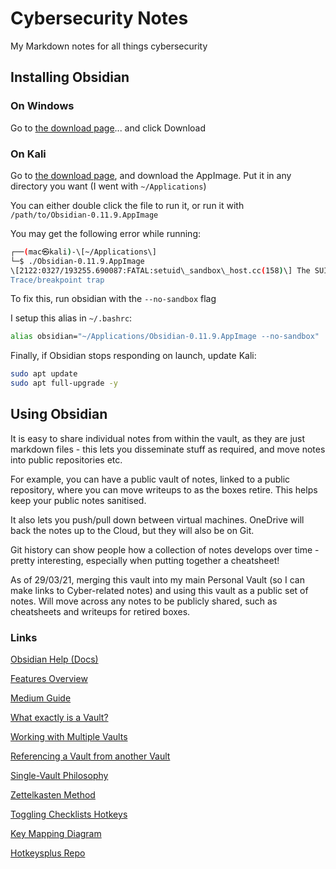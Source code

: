 # Cybersecurity Notes
My Markdown notes for all things cybersecurity

## Installing Obsidian

### On Windows

Go to [the download page](https://obsidian.md/download)... and click Download

### On Kali

Go to [the download page](https://obsidian.md/download), and download the AppImage. Put it in any directory you want (I went with `~/Applications`)

You can either double click the file to run it, or run it with `/path/to/Obsidian-0.11.9.AppImage`

You may get the following error while running:

```bash
┌──(mac㉿kali)-\[~/Applications\]  
└─$ ./Obsidian-0.11.9.AppImage  
\[2122:0327/193255.690087:FATAL:setuid\_sandbox\_host.cc(158)\] The SUID sandbox helper binary was found, but is not configured correctly. Rather than run without sandboxing I'm aborting now. You need to make sure that /tmp/.mount\_Obsidi1nvAuD/chrome-sandbox is owned by root and has mode 4755.  
Trace/breakpoint trap
```

To fix this, run obsidian with the `--no-sandbox` flag

I setup this alias in `~/.bashrc`:

```bash
alias obsidian="~/Applications/Obsidian-0.11.9.AppImage --no-sandbox"
```

Finally, if Obsidian stops responding on launch, update Kali:

```bash
sudo apt update
sudo apt full-upgrade -y
```

## Using Obsidian

It is easy to share individual notes from within the vault, as they are just markdown files - this lets you disseminate stuff as required, and move notes into public repositories etc.

For example, you can have a public vault of notes, linked to a public repository, where you can move writeups to as the boxes retire. This helps keep your public notes sanitised.

It also lets you push/pull down between virtual machines. OneDrive will back the notes up to the Cloud, but they will also be on Git.

Git history can show people how a collection of notes develops over time - pretty interesting, especially when putting together a cheatsheet!

As of 29/03/21, merging this vault into my main Personal Vault (so I can make links to Cyber-related notes) and using this vault as a public set of notes. Will move across any notes to be publicly shared, such as cheatsheets and writeups for retired boxes.

### Links

[Obsidian Help (Docs)](https://help.obsidian.md/Index)

[Features Overview](https://obsidian.md/features)

[Medium Guide](https://medium.com/swlh/take-better-notes-with-this-free-note-taking-app-that-wants-to-be-your-second-brain-1a97909a677b)

[What exactly is a Vault?](https://forum.obsidian.md/t/what-exactly-is-a-vault/4369/2)

[Working with Multiple Vaults](https://help.obsidian.md/How+to/Working+with+multiple+vaults)

[Referencing a Vault from another Vault](https://www.reddit.com/r/ObsidianMD/comments/hhat70/reference_a_vault_in_another_valut/)

[Single-Vault Philosophy](https://forum.obsidian.md/t/one-vault-vs-multiple-vaults/1445)

[Zettelkasten Method](https://medium.com/@rebeccawilliams9941/the-zettelkasten-method-examples-to-help-you-get-started-8f8a44fa9ae6)

[Toggling Checklists Hotkeys](https://forum.obsidian.md/t/set-hotkeys-for-creating-unordered-lists-ordered-lists-and-task-lists/4332/25)

[Key Mapping Diagram](https://keycombiner.com/collections/obsidian/winlinux/)

[Hotkeysplus Repo](https://github.com/argenos/hotkeysplus-obsidian)